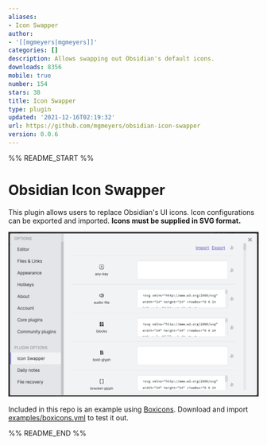```yaml
---
aliases:
- Icon Swapper
author:
- '[[mgmeyers|mgmeyers]]'
categories: []
description: Allows swapping out Obsidian's default icons.
downloads: 8356
mobile: true
number: 154
stars: 38
title: Icon Swapper
type: plugin
updated: '2021-12-16T02:19:32'
url: https://github.com/mgmeyers/obsidian-icon-swapper
version: 0.0.6
---
```


%% README_START %%

# Obsidian Icon Swapper

This plugin allows users to replace Obsidian's UI icons. Icon configurations can be exported and imported. **Icons must be supplied in SVG format.**

<img src="https://raw.githubusercontent.com/mgmeyers/obsidian-icon-swapper/main/screenshots/01.png" alt="Plugin screenshot" />

Included in this repo is an example using [Boxicons](https://boxicons.com/). Download and import [examples/boxicons.yml](./examples/boxicons.yml) to test it out.

%% README_END %%